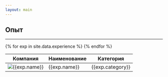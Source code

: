 ```yaml
---
layout: main
---
```


<section id="experience" class="page-section">
    <div class="container px-4 px-lg-5 py-5">
        <div class="row justify-content-center">
            <div class="col">
                <h1>Опыт</h1>
                <hr class="divider" />
            </div>
        </div>
        <div class="row">
            <div class="col">
                <table class="table">
                    <thead>
                        <tr>
                            <th scope="col">Компания</th>
                            <th scope="col">Наименование</th>
                            <th scope="col">Категория</th>
                        </tr>
                    </thead>
                    <tbody>
                        {% for exp in site.data.experience %}
                        <tr>
                            <td scope="row"><img class="company-logo" src="{{exp.logo}}" alt="{{exp.name}}"/></td>
                            <td scope="row">{{exp.name}}</td>
                            <td scope="row">{{exp.category}}</td>
                        </tr>
                        {% endfor %}                        
                    </tbody>
                </table>
            </div>
        </div>
    </div>
</section>